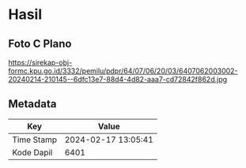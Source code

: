 # Hasil

## Foto C Plano

https://sirekap-obj-formc.kpu.go.id/3332/pemilu/pdpr/64/07/06/20/03/6407062003002-20240214-210145--6dfc13e7-88d4-4d82-aaa7-cd72842f862d.jpg


## Metadata

| Key        | Value               |
| ---------- | ------------------- |
| Time Stamp | 2024-02-17 13:05:41 |
| Kode Dapil | 6401                |



